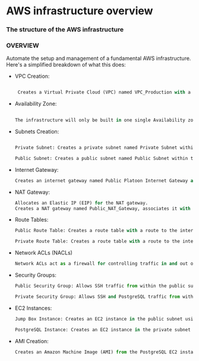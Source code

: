 # **AWS infrastructure overview**

### The structure of the AWS infrastructure ###  

### OVERVIEW
   Automate the setup and management of a fundamental AWS infrastructure. Here's a simplified breakdown of what this does:  

* VPC Creation:  
  ```python 
  
   Creates a Virtual Private Cloud (VPC) named VPC_Production with a CIDR block of 10.10.0.0/16.

* Availability Zone:  
    ```python
     
    The infrastructure will only be built in one single Availability zone 'us-east-1'.

* Subnets Creation:  
    ```python

    Private Subnet: Creates a private subnet named Private Subnet within the VPC with a CIDR block of 10.10.70.0/24 in the availability zone eu-west-2a.  

    Public Subnet: Creates a public subnet named Public Subnet within the VPC with a CIDR block of 10.10.80.0/24 in the availability zone eu-west-2a and enables public IP assignment on launch.  

* Internet Gateway:  
    ```python
    Creates an internet gateway named Public Platoon Internet Gateway and attaches it to the VPC.  

* NAT Gateway:  
    ```python
    Allocates an Elastic IP (EIP) for the NAT gateway.  
    Creates a NAT gateway named Public_NAT_Gateway, associates it with the allocated EIP, and places it in the public subnet.  

* Route Tables:  
    ```python
    Public Route Table: Creates a route table with a route to the internet (0.0.0.0/0) via the internet gateway and associates it with the public subnet.  

    Private Route Table: Creates a route table with a route to the internet (0.0.0.0/0) via the NAT gateway and associates it with the private subnet.  

* Network ACLs (NACLs)  
    ```python
    Network ACLs act as a firewall for controlling traffic in and out of one or more subnets. set up NACLs to allow SSH and all outbound traffic.  

* Security Groups:  
    ```python
    Public Security Group: Allows SSH traffic from within the public subnet and allows all outbound traffic.  

    Private Security Group: Allows SSH and PostgreSQL traffic from within the private subnet and allows all outbound traffic.  

* EC2 Instances:  
    ```python
    Jump Box Instance: Creates an EC2 instance in the public subnet using a specified AMI, with security group Security_Public.

    PostgreSQL Instance: Creates an EC2 instance in the private subnet using a specified AMI, with security group Security_Private, and installs PostgreSQL 14. The instance is configured via a remote-exec provisioner using SSH.  

* AMI Creation:  
    ```python
    Creates an Amazon Machine Image (AMI) from the PostgreSQL EC2 instance and outputs the AMI ID.  

